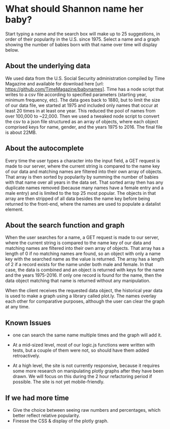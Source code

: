 # What should Shannon name her baby?

Start typing a name and the search box will make up to 25 suggestions, in order of their popularity in the U.S. since 1975. Select a name and a graph showing the number of babies born with that name over time will display below.

## About the underlying data

We used data from the U.S. Social Security administration compiled by Time Magazine and available for download here [url: https://github.com/TimeMagazine/babynames]. Time has a node script that writes to a csv file according to specified parameters (starting year, minimum frequency, etc). The data goes back to 1880, but to limit the size of our data file, we started at 1975 and included only names that occur at least 20 times in at least one year. This reduced the pool of names from over 100,000 to ~22,000. Then we used a tweaked node script to convert the csv to a json file structured as an array of objects, where each object comprised keys for name, gender, and the years 1975 to 2016. The final file is about 22MB.

## About the autocomplete

Every time the user types a character into the input field, a GET request is made to our server, where the current string is compared to the name key of our data and matching names are filtered into their own array of objects. That array is then sorted by popularity by summing the number of babies with that name over all years in the data set. That sorted array then has any duplicate names removed (because many names have a female entry and a male entry) and is limited to the top 25 most popular. The objects in that array are then stripped of all data besides the name key before being returned to the front-end, where the names are used to populate a datalist element.

## About the search function and graph

When the user searches for a name, a GET request is made to our server, where the current string is compared to the name key of our data and matching names are filtered into their own array of objects. That array has a length of 0 if no matching names are found, so an object with only a name key with the searched name as the value is returned. The array has a length of 2 if a record exists for the name under both male and female. In that case, the data is combined and an object is returned with keys for the name and the years 1975-2016. If only one record is found for the name, then the data object matching that name is returned without any manipulation.

When the client receives the requested data object, the historical year data is used to make a graph using a library called plot.ly. The names overlay each other for comparative purposes, although the user can clear the graph at any time.

## Known Issues

- one can search the same name multiple times and the graph will add it.

- At a mid-sized level, most of our logic.js functions were written with tests, but a couple of them were not, so should have them added retroactively.

- At a high level, the site is not currently responsive, because it requires some more research on manipulating plotly graphs after they have been drawn. We will focus on this during the 2 hour refactoring period if possible. The site is not yet mobile-friendly.

## If we had more time

- Give the choice between seeing raw numbers and percentages, which better reflect relative popularity. 
- Finesse the CSS & display of the plotly graph.

